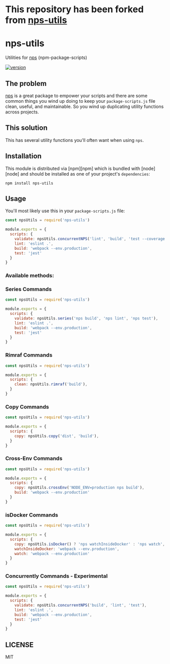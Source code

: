 # This repository has been forked from [nps-utils][nps-utils-orig]

# nps-utils

Utilities for [nps][nps] (npm-package-scripts)

[![version][version-badge]][package]


## The problem

[nps][nps] is a great package to empower your scripts and there are some common
things you wind up doing to keep your `package-scripts.js` file clean, useful,
and maintainable. So you wind up duplicating utility functions across projects.

## This solution

This has several utility functions you'll often want when using `nps`.


## Installation

This module is distributed via [npm][npm] which is bundled with [node][node] and
should be installed as one of your project's `dependencies`:

```
npm install nps-utils
```

## Usage

You'll most likely use this in your `package-scripts.js` file:

```javascript
const npsUtils = require('nps-utils')

module.exports = {
  scripts: {
    validate: npsUtils.concurrentNPS('lint', 'build', 'test --coverage'),
    lint: 'eslint .',
    build: 'webpack --env.production',
    test: 'jest'
  }
}
```

### Available methods:

### Series Commands
```javascript
const npsUtils = require('nps-utils')

module.exports = {
  scripts: {
    validate: npsUtils.series('nps build', 'nps lint', 'nps test'),
    lint: 'eslint .',
    build: 'webpack --env.production',
    test: 'jest'
  }
}
```

### Rimraf Commands
```javascript
const npsUtils = require('nps-utils')

module.exports = {
  scripts: {
    clean: npsUtils.rimraf('build'),
  }
}
```

### Copy Commands
```javascript
const npsUtils = require('nps-utils')

module.exports = {
  scripts: {
    copy: npsUtils.copy('dist', 'build'),
  }
}
```

### Cross-Env Commands
```javascript
const npsUtils = require('nps-utils')

module.exports = {
  scripts: {
    copy: npsUtils.crossEnv('NODE_ENV=production nps build'),
    build: 'webpack --env.production'
  }
}
```

### isDocker Commands
```javascript
const npsUtils = require('nps-utils')

module.exports = {
  scripts: {
    copy: npsUtils.isDocker() ? 'nps watchInsideDocker' : 'nps watch',
    watchInsideDocker: 'webpack --env.production',
    watch: 'webpack --env.production'
  }
}
```

### Concurrently Commands - Experimental
```javascript
const npsUtils = require('nps-utils')

module.exports = {
  scripts: {
    validate: npsUtils.concurrentNPS('build', 'lint', 'test'),
    lint: 'eslint .',
    build: 'webpack --env.production',
    test: 'jest'
  }
}
```

## LICENSE

MIT

[version-badge]: https://badge.fury.io/js/%40austonpramodh%2Fnps-utils.svg
[nps]: https://npmjs.com/package/nps
[nps-utils-orig]: https://github.com/kentcdodds/nps-utils#readme
[package]: https://www.npmjs.com/package/@austonpramodh/nps-utils